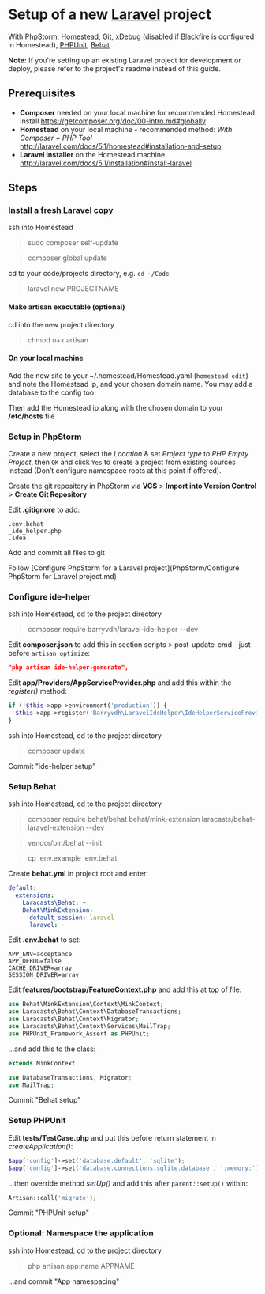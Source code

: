 # Setup of a new [Laravel](http://laravel.com) project
With [PhpStorm](https://www.jetbrains.com/phpstorm/), [Homestead](https://github.com/laravel/homestead), [Git](http://git-scm.com), [xDebug](http://xdebug.org) (disabled if [Blackfire](https://blackfire.io) is configured in Homestead), [PHPUnit](https://phpunit.de), [Behat](http://behat.org/)

**Note:** If you're setting up an existing Laravel project for development or deploy, please refer to the project's readme instead of this guide.

## Prerequisites
- **Composer** needed on your local machine for recommended Homestead install
https://getcomposer.org/doc/00-intro.md#globally
- **Homestead** on your local machine - recommended method: *With Composer + PHP Tool*
http://laravel.com/docs/5.1/homestead#installation-and-setup
- **Laravel installer** on the Homestead machine
http://laravel.com/docs/5.1/installation#install-laravel

## Steps

### Install a fresh Laravel copy

ssh into Homestead
> sudo composer self-update

> composer global update

cd to your code/projects directory, e.g. `cd ~/Code`
> laravel new PROJECTNAME

#### Make artisan executable (optional)
cd into the new project directory
> chmod u+x artisan

#### On your local machine
Add the new site to your ~/.homestead/Homestead.yaml (`homestead edit`) and note the Homestead ip, and your chosen domain name. You may add a database to the config too.

Then add the Homestead ip along with the chosen domain to your **/etc/hosts** file

### Setup in PhpStorm
Create a new project, select the *Location* & set *Project type* to *PHP Empty Project*, then `OK` and click `Yes` to create a project from existing sources instead (Don’t configure namespace roots at this point if offered).

Create the git repository in PhpStorm via __VCS__ > __Import into Version Control__ > __Create Git Repository__

Edit **.gitignore** to add:

```
.env.behat
_ide_helper.php
.idea
```

Add and commit all files to git

Follow [Configure PhpStorm for a Laravel project](PhpStorm/Configure PhpStorm for Laravel project.md)

### Configure ide-helper
ssh into Homestead, cd to the project directory
> composer require barryvdh/laravel-ide-helper --dev

Edit **composer.json** to add this in section scripts > post-update-cmd - just before `artisan optimize`:

```json
"php artisan ide-helper:generate",
```

Edit **app/Providers/AppServiceProvider.php** and add this within the *register()* method:

```php
if (!$this->app->environment('production')) {
  $this->app->register('Barryvdh\LaravelIdeHelper\IdeHelperServiceProvider');
}
```

ssh into Homestead, cd to the project directory
> composer update

Commit "ide-helper setup"

### Setup Behat
ssh into Homestead, cd to the project directory
> composer require behat/behat behat/mink-extension laracasts/behat-laravel-extension --dev

> vendor/bin/behat --init

> cp .env.example .env.behat

Create **behat.yml** in project root and enter:

```yml
default:
  extensions:
    Laracasts\Behat: ~
    Behat\MinkExtension:
      default_session: laravel
      laravel: ~
```

Edit **.env.behat** to set:

```
APP_ENV=acceptance
APP_DEBUG=false
CACHE_DRIVER=array
SESSION_DRIVER=array
```

Edit **features/bootstrap/FeatureContext.php** and add this at top of file:

```php
use Behat\MinkExtension\Context\MinkContext;
use Laracasts\Behat\Context\DatabaseTransactions;
use Laracasts\Behat\Context\Migrator;
use Laracasts\Behat\Context\Services\MailTrap;
use PHPUnit_Framework_Assert as PHPUnit;
```

…and add this to the class:

```php
extends MinkContext
```

```php
use DatabaseTransactions, Migrator;
use MailTrap;
```

Commit "Behat setup"

### Setup PHPUnit
Edit **tests/TestCase.php** and put this before return statement in *createApplication()*:

```php
$app['config']->set('database.default', 'sqlite');
$app['config']->set('database.connections.sqlite.database', ':memory:');
```

…then override method *setUp()* and add this after `parent::setUp()` within:

```php
Artisan::call('migrate');
```

Commit "PHPUnit setup"

### Optional: Namespace the application
ssh into Homestead, cd to the project directory
> php artisan app:name APPNAME

…and commit "App namespacing"
